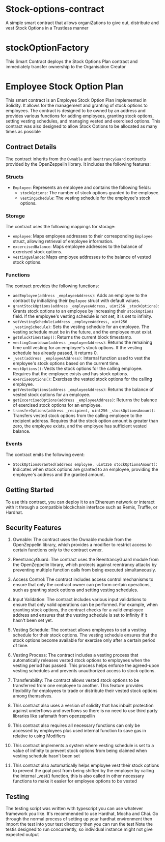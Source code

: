 
# Stock-options-contract

A simple smart contract that allows organiZations to give out, distribute and  vest Stock Options in a Trustless manner

# stockOptionFactory

This Smart Contract deploys the Stock Options Plan contract and immediately transfer ownership to the Organisation Creator

# Employee Stock Option Plan

This smart contract is an Employee Stock Option Plan implemented in Solidity. It allows for the management and granting of stock options to employees. The contract is designed to be owned by an address and provides various functions for adding employees, granting stock options, setting vesting schedules, and managing vested and exercised options.
This contract was also designed to allow Stock Options to be allocated as many times as possible

## Contract Details

The contract inherits from the `Ownable` and `ReentrancyGuard` contracts provided by the OpenZeppelin library. It includes the following features:

### Structs

- `Employee`: Represents an employee and contains the following fields:
  - `stockOptions`: The number of stock options granted to the employee.
  - `vestingSchedule`: The vesting schedule for the employee's stock options.

### Storage

The contract uses the following mappings for storage:

- `employee`: Maps employee addresses to their corresponding `Employee` struct, allowing retrieval of employee information.
- `excercisedBalance`: Maps employee addresses to the balance of exercised stock options.
- `vestingBalance`: Maps employee addresses to the balance of vested stock options.

### Functions

The contract provides the following functions:

- `addEmployee(address _employeeAddress)`: Adds an employee to the contract by initializing their `Employee` struct with default values.
- `grantStockOptions(address _employeeAddress, uint256 _stockOptions)`: Grants stock options to an employee by increasing their `stockOptions` field. If the employee's vesting schedule is not set, it is set to infinity.
- `setVestingSchedule(address _employeeAddress, uint256 _vestingSchedule)`: Sets the vesting schedule for an employee. The vesting schedule must be in the future, and the employee must exist.
- `getBlockTimeStamp()`: Returns the current block timestamp.
- `vestingCountdown(address _employeeAddress)`: Returns the remaining time until vesting for an employee's stock options. If the vesting schedule has already passed, it returns 0.
- `_vest(address _employeeAddress)`: Internal function used to vest the employee's stock options based on the current time.
- `vestOptions()`: Vests the stock options for the calling employee. Requires that the employee exists and has stock options.
- `exerciseOptions()`: Exercises the vested stock options for the calling employee.
- `getVestedOptions(address _employeeAddress)`: Returns the balance of vested stock options for an employee.
- `getExcercisedOptions(address _employeeAddress)`: Returns the balance of exercised stock options for an employee.
- `transferOptions(address _recipient, uint256 _stockOptionsAmount)`: Transfers vested stock options from the calling employee to the recipient address. Requires that the stock option amount is greater than zero, the employee exists, and the employee has sufficient vested balance.

### Events

The contract emits the following event:

- `StockOptionsGranted(address employee, uint256 stockOptionsAmount)`: Indicates when stock options are granted to an employee, providing the employee's address and the granted amount.

## Getting Started

To use this contract, you can deploy it to an Ethereum network or interact with it through a compatible blockchain interface such as Remix, Truffle, or Hardhat.

## Security Features
1. Ownable: The contract uses the Ownable module from the OpenZeppelin library, which provides a modifier to restrict access to certain functions only to the contract owner.

2. ReentrancyGuard: The contract uses the ReentrancyGuard module from the OpenZeppelin library, which protects against reentrancy attacks by preventing multiple function calls from being executed simultaneously.

3. Access Control: The contract includes access control mechanisms to ensure that only the contract owner can perform certain operations, such as granting stock options and setting vesting schedules.

4. Input Validation: The contract includes various input validations to ensure that only valid operations can be performed. For example, when granting stock options, the contract checks for a valid employee address and ensures that the vesting schedule is set to infinity if it hasn't been set yet.

5. Vesting Schedule: The contract allows employees to set a vesting schedule for their stock options. The vesting schedule ensures that the stock options become available for exercise only after a certain period of time.

6. Vesting Process: The contract includes a vesting process that automatically releases vested stock options to employees when the vesting period has passed. This process helps enforce the agreed-upon vesting schedules and prevents unauthorized access to stock options.

7. Transferability: The contract allows vested stock options to be transferred from one employee to another. This feature provides flexibility for employees to trade or distribute their vested stock options among themselves.

8. This contract also uses a version of solidity that has inbuilt protection against underflows and overflows so there is no need to use third party libraries like safemath from openzepellin

9. This contract also requires all necessary functions can only be accessed by employees plus used internal function to save gas in relative to using Modifiers
10. This contract implements a system where vesting schedule is set to a value of infinity to prevent stock options from being claimed when vesting schedule hasn't been set

11. This contract also automatically helps employee vest their stock options to prevent the goal post from being shifted by the employer by calling the internal _vest() function, this is also called in other necessary functions to make it easier for employee options to be vested

## Testing

The testing script was written with typescript you can use whatever framework you like.
It's recommended to use Hardhat, Mocha and Chai. 
Go through the normal process of setting up your hardhat environment then import the test into your test directory then you can run the test
Note the testis designed to run concurrently, so individual instance might not give expected output

